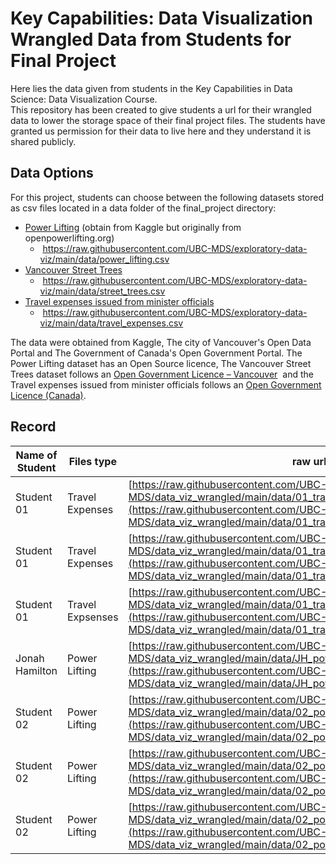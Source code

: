 # Key Capabilities: Data Visualization Wrangled Data from Students for Final Project 

Here lies the data given from students in the Key Capabilities in Data Science: Data Visualization Course.     
This repository has been created to give students a url for their wrangled data to lower the storage space of their final project files. 
The students have granted us permission for their data to live here and they understand it is shared publicly.    

## Data Options
For this project, students can choose between the following datasets stored as csv files located in a data folder of the final_project directory: 

- [Power Lifting](https://www.kaggle.com/dansbecker/powerlifting-database?select=openpowerlifting.csv) (obtain from Kaggle but originally from openpowerlifting.org) 
    -  https://raw.githubusercontent.com/UBC-MDS/exploratory-data-viz/main/data/power_lifting.csv
- [Vancouver Street Trees](https://opendata.vancouver.ca/explore/dataset/street-trees/information/?disjunctive.species_name&disjunctive.common_name&disjunctive.height_range_id) 
    -  https://raw.githubusercontent.com/UBC-MDS/exploratory-data-viz/main/data/street_trees.csv
- [Travel expenses issued from minister officials](https://open.canada.ca/data/en/dataset/009f9a49-c2d9-4d29-a6d4-1a228da335ce)  
    -   https://raw.githubusercontent.com/UBC-MDS/exploratory-data-viz/main/data/travel_expenses.csv

The data were obtained from Kaggle, The city of Vancouver's Open Data Portal and The Government of Canada's Open Government Portal. The Power Lifting dataset has an Open Source licence, The Vancouver Street Trees dataset follows an [Open Government Licence – Vancouver](https://opendata.vancouver.ca/pages/licence/)  and the Travel expenses issued from minister officials follows an [Open Government Licence (Canada)](https://open.canada.ca/en/open-government-licence-canada.).

## Record 

| Name of Student | Files type   | raw url | 
|-----------------| -------------| --------| 
| Student 01            | Travel Expenses | [https://raw.githubusercontent.com/UBC-MDS/data_viz_wrangled/main/data/01_travel_expenses/travel_df.csv](https://raw.githubusercontent.com/UBC-MDS/data_viz_wrangled/main/data/01_travel_expenses/travel_df.csv)    |
| Student 01           |  Travel Expenses  |    [https://raw.githubusercontent.com/UBC-MDS/data_viz_wrangled/main/data/01_travel_expenses/travel_melt.csv](https://raw.githubusercontent.com/UBC-MDS/data_viz_wrangled/main/data/01_travel_expenses/travel_melt.csv)     |
| Student 01  | Travel Expsenses | [https://raw.githubusercontent.com/UBC-MDS/data_viz_wrangled/main/data/01_travel_expenses/travel_melt2.csv](https://raw.githubusercontent.com/UBC-MDS/data_viz_wrangled/main/data/01_travel_expenses/travel_melt2.csv)
| Jonah Hamilton |  Power Lifting | [https://raw.githubusercontent.com/UBC-MDS/data_viz_wrangled/main/data/JH_power_lifting/power_lifting_clean.csv](https://raw.githubusercontent.com/UBC-MDS/data_viz_wrangled/main/data/JH_power_lifting/power_lifting_clean.csv)|
| Student 02 | Power Lifting | [https://raw.githubusercontent.com/UBC-MDS/data_viz_wrangled/main/data/02_power_lifting/female_lifter-1.csv](https://raw.githubusercontent.com/UBC-MDS/data_viz_wrangled/main/data/02_power_lifting/female_lifter-1.csv) |
| Student 02  |  Power Lifting     |   [https://raw.githubusercontent.com/UBC-MDS/data_viz_wrangled/main/data/02_power_lifting/female_lifter_long.csv](https://raw.githubusercontent.com/UBC-MDS/data_viz_wrangled/main/data/02_power_lifting/female_lifter_long.csv)    |
|   Student 02    |  Power Lifting     |   [https://raw.githubusercontent.com/UBC-MDS/data_viz_wrangled/main/data/02_power_lifting/female_lifter_wide.csv](https://raw.githubusercontent.com/UBC-MDS/data_viz_wrangled/main/data/02_power_lifting/female_lifter_wide.csv)     |
